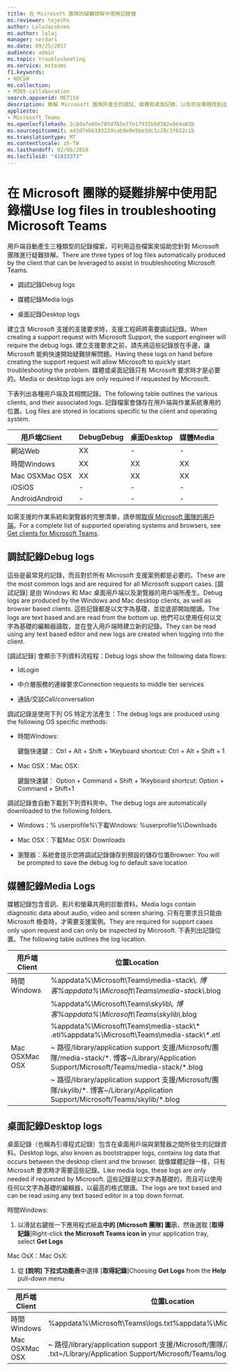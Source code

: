 ```yaml
---
title: 在 Microsoft 團隊的疑難排解中使用記錄檔
ms.reviewer: tejeshs
author: LolaJacobsen
ms.author: lolaj
manager: serdars
ms.date: 09/25/2017
audience: admin
ms.topic: troubleshooting
ms.service: msteams
f1.keywords:
- NOCSH
ms.collection:
- M365-collaboration
search.appverid: MET150
description: 瞭解 Microsoft 團隊所產生的調試、媒體和桌面記錄，以及可在哪裡找到這些記錄，以及如何協助疑難排解。
appliesto:
- Microsoft Teams
ms.openlocfilehash: 2c8da7e60e785d765e77e17935b60382e864a83b
ms.sourcegitcommit: ed3d7ebb193229cab9e0e5be3dc1c28c3f622c1b
ms.translationtype: MT
ms.contentlocale: zh-TW
ms.lasthandoff: 02/06/2020
ms.locfileid: "41833373"
---
```

<a name="use-log-files-in-troubleshooting-microsoft-teams"></a><span data-ttu-id="713e4-103">在 Microsoft 團隊的疑難排解中使用記錄檔</span><span class="sxs-lookup"><span data-stu-id="713e4-103">Use log files in troubleshooting Microsoft Teams</span></span>
=================================================

<span data-ttu-id="713e4-104">用戶端自動產生三種類型的記錄檔案，可利用這些檔案來協助您針對 Microsoft 團隊進行疑難排解。</span><span class="sxs-lookup"><span data-stu-id="713e4-104">There are three types of log files automatically produced by the client that can be leveraged to assist in troubleshooting Microsoft Teams.</span></span>

-   <span data-ttu-id="713e4-105">調試記錄</span><span class="sxs-lookup"><span data-stu-id="713e4-105">Debug logs</span></span>

-   <span data-ttu-id="713e4-106">媒體記錄</span><span class="sxs-lookup"><span data-stu-id="713e4-106">Media logs</span></span>

-   <span data-ttu-id="713e4-107">桌面記錄</span><span class="sxs-lookup"><span data-stu-id="713e4-107">Desktop logs</span></span>

<span data-ttu-id="713e4-108">建立含 Microsoft 支援的支援要求時，支援工程師將需要調試記錄。</span><span class="sxs-lookup"><span data-stu-id="713e4-108">When creating a support request with Microsoft Support, the support engineer will require the debug logs.</span></span> <span data-ttu-id="713e4-109">建立支援要求之前，請先將這些記錄放在手邊，讓 Microsoft 能夠快速開始疑難排解問題。</span><span class="sxs-lookup"><span data-stu-id="713e4-109">Having these logs on hand before creating the support request will allow Microsoft to quickly start troubleshooting the problem.</span></span> <span data-ttu-id="713e4-110">媒體或桌面記錄只有 Microsoft 要求時才是必要的。</span><span class="sxs-lookup"><span data-stu-id="713e4-110">Media or desktop logs are only required if requested by Microsoft.</span></span>

<span data-ttu-id="713e4-111">下表列出各種用戶端及其相關記錄。</span><span class="sxs-lookup"><span data-stu-id="713e4-111">The following table outlines the various clients, and their associated logs.</span></span> <span data-ttu-id="713e4-112">記錄檔案會儲存在用戶端與作業系統專用的位置。</span><span class="sxs-lookup"><span data-stu-id="713e4-112">Log files are stored in locations specific to the client and operating system.</span></span>


|<span data-ttu-id="713e4-113">用戶端</span><span class="sxs-lookup"><span data-stu-id="713e4-113">Client</span></span> |<span data-ttu-id="713e4-114">Debug</span><span class="sxs-lookup"><span data-stu-id="713e4-114">Debug</span></span>|<span data-ttu-id="713e4-115">桌面</span><span class="sxs-lookup"><span data-stu-id="713e4-115">Desktop</span></span>|<span data-ttu-id="713e4-116">媒體</span><span class="sxs-lookup"><span data-stu-id="713e4-116">Media</span></span>|
|---------|---------|---------|---------|
|<span data-ttu-id="713e4-117">網站</span><span class="sxs-lookup"><span data-stu-id="713e4-117">Web</span></span>    |<span data-ttu-id="713e4-118">X</span><span class="sxs-lookup"><span data-stu-id="713e4-118">X</span></span>         |-         |-         |
|<span data-ttu-id="713e4-119">時間</span><span class="sxs-lookup"><span data-stu-id="713e4-119">Windows</span></span>     |<span data-ttu-id="713e4-120">X</span><span class="sxs-lookup"><span data-stu-id="713e4-120">X</span></span>         |<span data-ttu-id="713e4-121">X</span><span class="sxs-lookup"><span data-stu-id="713e4-121">X</span></span>         |<span data-ttu-id="713e4-122">X</span><span class="sxs-lookup"><span data-stu-id="713e4-122">X</span></span>         |
|<span data-ttu-id="713e4-123">Mac OSX</span><span class="sxs-lookup"><span data-stu-id="713e4-123">Mac OSX</span></span>     |<span data-ttu-id="713e4-124">X</span><span class="sxs-lookup"><span data-stu-id="713e4-124">X</span></span>         |<span data-ttu-id="713e4-125">X</span><span class="sxs-lookup"><span data-stu-id="713e4-125">X</span></span>         |<span data-ttu-id="713e4-126">X</span><span class="sxs-lookup"><span data-stu-id="713e4-126">X</span></span>         |
|<span data-ttu-id="713e4-127">iOS</span><span class="sxs-lookup"><span data-stu-id="713e4-127">iOS</span></span>     |-         |-         |-         |
|<span data-ttu-id="713e4-128">Android</span><span class="sxs-lookup"><span data-stu-id="713e4-128">Android</span></span>     |-         |-         |-         |

<span data-ttu-id="713e4-129">如需支援的作業系統和瀏覽器的完整清單，請參閱[取得 Microsoft 團隊的用戶端](get-clients.md)。</span><span class="sxs-lookup"><span data-stu-id="713e4-129">For a complete list of supported operating systems and browsers, see [Get clients for Microsoft Teams](get-clients.md).</span></span>

<a name="debug-logs"></a><span data-ttu-id="713e4-130">調試記錄</span><span class="sxs-lookup"><span data-stu-id="713e4-130">Debug logs</span></span>
---------------------------

<span data-ttu-id="713e4-131">這些是最常見的記錄，而且對於所有 Microsoft 支援案例都是必要的。</span><span class="sxs-lookup"><span data-stu-id="713e4-131">These are the most common logs and are required for all Microsoft support cases.</span></span> <span data-ttu-id="713e4-132">[調試記錄] 是由 Windows 和 Mac 桌面用戶端以及瀏覽器的用戶端所產生。</span><span class="sxs-lookup"><span data-stu-id="713e4-132">Debug logs are produced by the Windows and Mac desktop clients, as well as browser based clients.</span></span> <span data-ttu-id="713e4-133">這些記錄都是以文字為基礎，並從底部開始閱讀。</span><span class="sxs-lookup"><span data-stu-id="713e4-133">The logs are text based and are read from the bottom up.</span></span> <span data-ttu-id="713e4-134">他們可以使用任何以文字為基礎的編輯器讀取，並在登入用戶端時建立新的記錄。</span><span class="sxs-lookup"><span data-stu-id="713e4-134">They can be read using any text based editor and new logs are created when logging into the client.</span></span>

<span data-ttu-id="713e4-135">[調試記錄] 會顯示下列資料流程程：</span><span class="sxs-lookup"><span data-stu-id="713e4-135">Debug logs show the following data flows:</span></span>

-   <span data-ttu-id="713e4-136">Id</span><span class="sxs-lookup"><span data-stu-id="713e4-136">Login</span></span>

-   <span data-ttu-id="713e4-137">中介層服務的連線要求</span><span class="sxs-lookup"><span data-stu-id="713e4-137">Connection requests to middle tier services</span></span>

-   <span data-ttu-id="713e4-138">通話/交談</span><span class="sxs-lookup"><span data-stu-id="713e4-138">Call/conversation</span></span>

<span data-ttu-id="713e4-139">調試記錄是使用下列 OS 特定方法產生：</span><span class="sxs-lookup"><span data-stu-id="713e4-139">The debug logs are produced using the following OS specific methods:</span></span>

-   <span data-ttu-id="713e4-140">時間</span><span class="sxs-lookup"><span data-stu-id="713e4-140">Windows:</span></span>

      <span data-ttu-id="713e4-141">鍵盤快速鍵： Ctrl + Alt + Shift + 1</span><span class="sxs-lookup"><span data-stu-id="713e4-141">Keyboard shortcut: Ctrl + Alt + Shift + 1</span></span>

-   <span data-ttu-id="713e4-142">Mac OSX：</span><span class="sxs-lookup"><span data-stu-id="713e4-142">Mac OSX:</span></span>

      <span data-ttu-id="713e4-143">鍵盤快速鍵： Option + Command + Shift + 1</span><span class="sxs-lookup"><span data-stu-id="713e4-143">Keyboard shortcut: Option + Command + Shift+1</span></span>

<span data-ttu-id="713e4-144">調試記錄會自動下載到下列資料夾中。</span><span class="sxs-lookup"><span data-stu-id="713e4-144">The debug logs are automatically downloaded to the following folders.</span></span>

-   <span data-ttu-id="713e4-145">Windows：% userprofile%\\下載</span><span class="sxs-lookup"><span data-stu-id="713e4-145">Windows: %userprofile%\\Downloads</span></span>

-   <span data-ttu-id="713e4-146">Mac OSX：下載</span><span class="sxs-lookup"><span data-stu-id="713e4-146">Mac OSX: Downloads</span></span>

-   <span data-ttu-id="713e4-147">瀏覽器：系統會提示您將調試記錄儲存到預設的儲存位置</span><span class="sxs-lookup"><span data-stu-id="713e4-147">Browser: You will be prompted to save the debug log to default save location</span></span>

<a name="media-logs"></a><span data-ttu-id="713e4-148">媒體記錄</span><span class="sxs-lookup"><span data-stu-id="713e4-148">Media Logs</span></span>
---------------------------

<span data-ttu-id="713e4-149">媒體記錄包含音訊、影片和螢幕共用的診斷資料。</span><span class="sxs-lookup"><span data-stu-id="713e4-149">Media logs contain diagnostic data about audio, video and screen sharing.</span></span> <span data-ttu-id="713e4-150">只有在要求且只能由 Microsoft 檢查時，才需要支援案例。</span><span class="sxs-lookup"><span data-stu-id="713e4-150">They are required for support cases only upon request and can only be inspected by Microsoft.</span></span> <span data-ttu-id="713e4-151">下表列出記錄位置。</span><span class="sxs-lookup"><span data-stu-id="713e4-151">The following table outlines the log location.</span></span>


|<span data-ttu-id="713e4-152">用戶端</span><span class="sxs-lookup"><span data-stu-id="713e4-152">Client</span></span> |<span data-ttu-id="713e4-153">位置</span><span class="sxs-lookup"><span data-stu-id="713e4-153">Location</span></span> |
|---------|---------|
|<span data-ttu-id="713e4-154">時間</span><span class="sxs-lookup"><span data-stu-id="713e4-154">Windows</span></span>     |<span data-ttu-id="713e4-155">%appdata%\Microsoft\Teams\media-stack\\*. 博客</span><span class="sxs-lookup"><span data-stu-id="713e4-155">%appdata%\Microsoft\Teams\media-stack\\*.blog</span></span>         |
|            |<span data-ttu-id="713e4-156">%appdata%\Microsoft\Teams\skylib\\*. 博客</span><span class="sxs-lookup"><span data-stu-id="713e4-156">%appdata%\Microsoft\Teams\skylib\\*.blog</span></span>
|            |<span data-ttu-id="713e4-157">%appdata%\Microsoft\Teams\media-stack\\* .etl</span><span class="sxs-lookup"><span data-stu-id="713e4-157">%appdata%\Microsoft\Teams\media-stack\\*.etl</span></span>         |
|<span data-ttu-id="713e4-158">Mac OSX</span><span class="sxs-lookup"><span data-stu-id="713e4-158">Mac OSX</span></span>     |<span data-ttu-id="713e4-159">~ 路徑/library/application support 支援/Microsoft/團隊/media-stack/\*. 博客</span><span class="sxs-lookup"><span data-stu-id="713e4-159">~/Library/Application Support/Microsoft/Teams/media-stack/\*.blog</span></span>         |
|            |<span data-ttu-id="713e4-160">~ 路徑/library/application support 支援/Microsoft/團隊/skylib/\*. 博客</span><span class="sxs-lookup"><span data-stu-id="713e4-160">~/Library/Application Support/Microsoft/Teams/skylib/\*.blog</span></span>         |



<a name="desktop-logs"></a><span data-ttu-id="713e4-161">桌面記錄</span><span class="sxs-lookup"><span data-stu-id="713e4-161">Desktop logs</span></span>
---------------------

<span data-ttu-id="713e4-162">桌面記錄（也稱為引導程式記錄）包含在桌面用戶端與瀏覽器之間所發生的記錄資料。</span><span class="sxs-lookup"><span data-stu-id="713e4-162">Desktop logs, also known as bootstrapper logs, contains log data that occurs between the desktop client and the browser.</span></span> <span data-ttu-id="713e4-163">就像媒體記錄一樣，只有 Microsoft 要求時才需要這些記錄。</span><span class="sxs-lookup"><span data-stu-id="713e4-163">Like media logs, these logs are only needed if requested by Microsoft.</span></span> <span data-ttu-id="713e4-164">這些記錄是以文字為基礎的，而且可以使用任何以文字為基礎的編輯器，以最高的格式閱讀。</span><span class="sxs-lookup"><span data-stu-id="713e4-164">The logs are text based and can be read using any text based editor in a top down format.</span></span>

<span data-ttu-id="713e4-165">時間</span><span class="sxs-lookup"><span data-stu-id="713e4-165">Windows:</span></span>

1.  <span data-ttu-id="713e4-166">以滑鼠右鍵按一下應用程式紙盒**中的 [Microsoft 團隊] 圖示**，然後選取 [**取得記錄**]</span><span class="sxs-lookup"><span data-stu-id="713e4-166">Right-click **the Microsoft Teams icon in** your application tray, select **Get Logs**</span></span>

<span data-ttu-id="713e4-167">Mac OsX：</span><span class="sxs-lookup"><span data-stu-id="713e4-167">Mac OsX:</span></span>

1.  <span data-ttu-id="713e4-168">從 **[說明] 下拉式功能表**中選擇 [**取得記錄**]</span><span class="sxs-lookup"><span data-stu-id="713e4-168">Choosing **Get Logs** from the **Help** pull-down menu</span></span>

|<span data-ttu-id="713e4-169">用戶端</span><span class="sxs-lookup"><span data-stu-id="713e4-169">Client</span></span> |<span data-ttu-id="713e4-170">位置</span><span class="sxs-lookup"><span data-stu-id="713e4-170">Location</span></span> |
|---------|---------|
|<span data-ttu-id="713e4-171">時間</span><span class="sxs-lookup"><span data-stu-id="713e4-171">Windows</span></span>     |<span data-ttu-id="713e4-172">%appdata%\Microsoft\Teams\logs.txt</span><span class="sxs-lookup"><span data-stu-id="713e4-172">%appdata%\Microsoft\Teams\logs.txt</span></span>         |
|<span data-ttu-id="713e4-173">Mac OSX</span><span class="sxs-lookup"><span data-stu-id="713e4-173">Mac OSX</span></span>     |<span data-ttu-id="713e4-174">~ 路徑/library/application support 支援/Microsoft/團隊/記錄 .txt</span><span class="sxs-lookup"><span data-stu-id="713e4-174">~/Library/Application Support/Microsoft/Teams/logs.txt</span></span>         |
